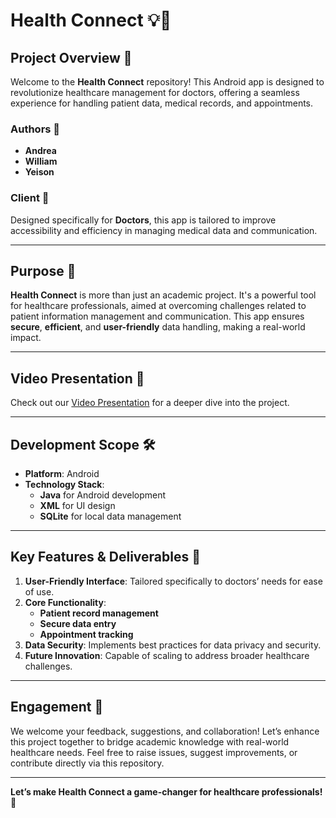 # **Health Connect** 💡📱

## **Project Overview** 🌟
Welcome to the **Health Connect** repository! This Android app is designed to revolutionize healthcare management for doctors, offering a seamless experience for handling patient data, medical records, and appointments.

### **Authors** 📝  
- **Andrea**  
- **William**  
- **Yeison**  

### **Client** 🏥  
Designed specifically for **Doctors**, this app is tailored to improve accessibility and efficiency in managing medical data and communication.

---

## **Purpose** 🎯  
**Health Connect** is more than just an academic project. It's a powerful tool for healthcare professionals, aimed at overcoming challenges related to patient information management and communication. This app ensures **secure**, **efficient**, and **user-friendly** data handling, making a real-world impact.

---

## **Video Presentation** 🎥  
Check out our [Video Presentation](https://drive.google.com/file/d/11bwDIWzrVjLcXEQx03rNUSiWqyJ8WiyA/view) for a deeper dive into the project.

---

## **Development Scope** 🛠️

- **Platform**: Android  
- **Technology Stack**:  
  - **Java** for Android development  
  - **XML** for UI design  
  - **SQLite** for local data management  

---

## **Key Features & Deliverables** 🚀  
1. **User-Friendly Interface**: Tailored specifically to doctors’ needs for ease of use.  
2. **Core Functionality**:  
   - **Patient record management**  
   - **Secure data entry**  
   - **Appointment tracking**  
3. **Data Security**: Implements best practices for data privacy and security.  
4. **Future Innovation**: Capable of scaling to address broader healthcare challenges.  

---

## **Engagement** 🤝  
We welcome your feedback, suggestions, and collaboration! Let’s enhance this project together to bridge academic knowledge with real-world healthcare needs. Feel free to raise issues, suggest improvements, or contribute directly via this repository.

---

**Let’s make Health Connect a game-changer for healthcare professionals!** 💪
